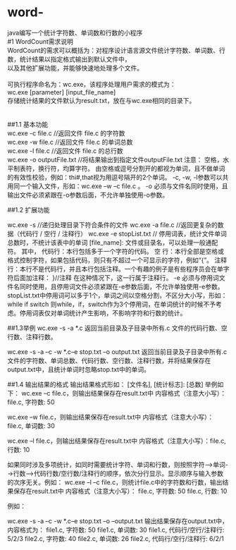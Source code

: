 # word-<br>
java编写一个统计字符数、单词数和行数的小程序<br>
#1  WordCount需求说明<br>
WordCount的需求可以概括为：对程序设计语言源文件统计字符数、单词数、行数，统计结果以指定格式输出到默认文件中，<br>
以及其他扩展功能，并能够快速地处理多个文件。<br>
<br>
可执行程序命名为：wc.exe，该程序处理用户需求的模式为：<br>
wc.exe [parameter] [input_file_name]<br>
存储统计结果的文件默认为result.txt，放在与wc.exe相同的目录下。<br>
<br>
<br>
##1.1 基本功能<br>
wc.exe -c file.c     //返回文件 file.c 的字符数<br>
wc.exe -w file.c     //返回文件 file.c 的单词总数<br>
wc.exe -l file.c     //返回文件 file.c 的总行数<br>
wc.exe -o outputFile.txt     //将结果输出到指定文件outputFile.txt
注意：
空格，水平制表符，换行符，均算字符。
由空格或逗号分割开的都视为单词，且不做单词的有效性校验，例如：thi#,that视为用逗号隔开的2个单词。
-c, -w, -l参数可以共用同一个输入文件，形如：wc.exe –w –c file.c 。
-o 必须与文件名同时使用，且输出文件必须紧跟在-o参数后面，不允许单独使用-o参数。 


##1.2 扩展功能

wc.exe -s            //递归处理目录下符合条件的文件
wc.exe -a file.c     //返回更复杂的数据（代码行 / 空行 / 注释行）
wc.exe -e stopList.txt  // 停用词表，统计文件单词总数时，不统计该表中的单词
[file_name]: 文件或目录名，可以处理一般通配符。
其中，
代码行：本行包括多于一个字符的代码。
空   行：本行全部是空格或格式控制字符，如果包括代码，则只有不超过一个可显示的字符，例如“{”。
注释行：本行不是代码行，并且本行包括注释。一个有趣的例子是有些程序员会在单字符后面加注释：
}//注释
在这种情况下，这一行属于注释行。
-e 必须与停用词文件名同时使用，且停用词文件必须紧跟在-e参数后面，不允许单独使用-e参数。
stopList.txt中停用词可以多于1个，单词之间以空格分割，不区分大小写，形如：
while if switch
则while，if，switch作为3个停用词，在单词统计的时候不予考虑。停用词表仅对单词统计产生影响，不影响字符和行数的统计。


##1.3举例
wc.exe -s -a *.c
返回当前目录及子目录中所有.c 文件的代码行数、空行数、注释行数。

wc.exe -s -a –c -w *.c–e stop.txt –o output.txt
返回当前目录及子目录中所有.c 文件的字符数、单词总数、代码行数、空行数、注释行数，并将结果保存在output.txt中，且统计单词时忽略stop.txt中的单词。

##1.4 输出结果的格式
输出结果格式形如：
[文件名], [统计标志]: [总数]
举例如下：
wc.exe –c file.c，则输出结果保存在result.txt中
内容格式（注意大小写）：file.c, 字符数: 50

wc.exe –w file.c，则输出结果保存在result.txt中
内容格式（注意大小写）：file.c, 单词数: 30

wc.exe –l file.c，则输出结果保存在result.txt中
内容格式（注意大小写）：file.c, 行数: 10

 如果同时涉及多项统计，如同时需要统计字符、单词和行数，则按照字符-->单词-->行数-->代码行数/空行数/注释行的顺序，依次分行显示。显示顺序与输入参数的次序无关。例如：
wc.exe –l –c file.c，则统计file.c中的字符数和行数，输出结果保存在result.txt中
内容格式（注意大小写）：
file.c, 字符数: 50
file.c, 行数: 10

例如：

wc.exe -s -a –c -w *.c–e stop.txt –o –output.txt
输出结果保存在output.txt中，内容格式为：
file1.c, 字符数: 50
file1.c, 单词数: 30
file1.c, 代码行/空行/注释行: 5/2/3
file2.c, 字符数: 40
file2.c, 单词数: 26
file2.c, 代码行/空行/注释行: 6/2/1
